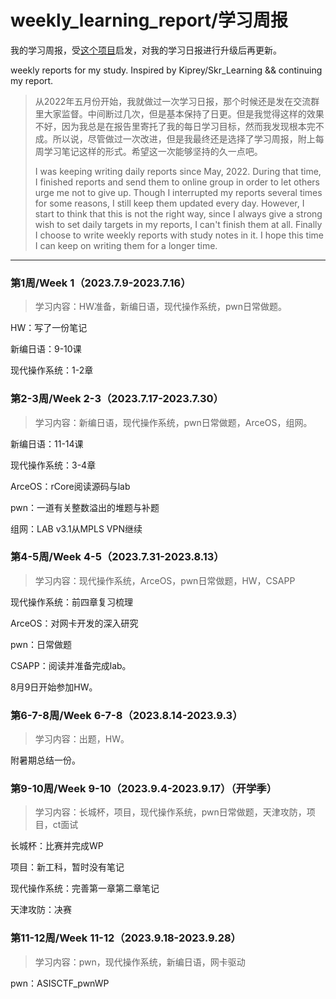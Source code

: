 # weekly_learning_report/学习周报

我的学习周报，受[这个项目](https://github.com/Kiprey/Skr_Learning)启发，对我的学习日报进行升级后再更新。

weekly reports for my study. Inspired by Kiprey/Skr_Learning &amp;&amp; continuing my report.

> 从2022年五月份开始，我就做过一次学习日报，那个时候还是发在交流群里大家监督。中间断过几次，但是基本保持了日更。但是我觉得这样的效果不好，因为我总是在报告里寄托了我的每日学习目标，然而我发现根本完不成。所以说，尽管做过一次改进，但是我最终还是选择了学习周报，附上每周学习笔记这样的形式。希望这一次能够坚持的久一点吧。
>
> I was keeping writing daily reports since May, 2022. During that time, I finished reports and send them to online group in order to let others urge me not to give up. Though I interrupted my reports several times for some reasons, I still keep them updated every day. However, I start to think that this is not the right way, since I always give a strong wish to set daily targets in my reports, I can't finish them at all. Finally I choose to write weekly reports with study notes in it. I hope this time I can keep on writing them for a longer time.

---

### 第1周/Week 1（2023.7.9-2023.7.16）

> 学习内容：HW准备，新编日语，现代操作系统，pwn日常做题。

HW：写了一份笔记

新编日语：9-10课

现代操作系统：1-2章

### 第2-3周/Week 2-3（2023.7.17-2023.7.30）

>学习内容：新编日语，现代操作系统，pwn日常做题，ArceOS，组网。

新编日语：11-14课

现代操作系统：3-4章

ArceOS：rCore阅读源码与lab

pwn：一道有关整数溢出的堆题与补题

组网：LAB v3.1从MPLS VPN继续

### 第4-5周/Week 4-5（2023.7.31-2023.8.13）

> 学习内容：现代操作系统，ArceOS，pwn日常做题，HW，CSAPP

现代操作系统：前四章复习梳理

ArceOS：对网卡开发的深入研究

pwn：日常做题

CSAPP：阅读并准备完成lab。

8月9日开始参加HW。

### 第6-7-8周/Week 6-7-8（2023.8.14-2023.9.3）

> 学习内容：出题，HW。

附暑期总结一份。

### 第9-10周/Week 9-10（2023.9.4-2023.9.17）（开学季）

>学习内容：长城杯，项目，现代操作系统，pwn日常做题，天津攻防，项目，ct面试

长城杯：比赛并完成WP

项目：新工科，暂时没有笔记

现代操作系统：完善第一章第二章笔记

天津攻防：决赛

### 第11-12周/Week 11-12（2023.9.18-2023.9.28）

>学习内容：pwn，现代操作系统，新编日语，网卡驱动

pwn：ASISCTF_pwnWP
